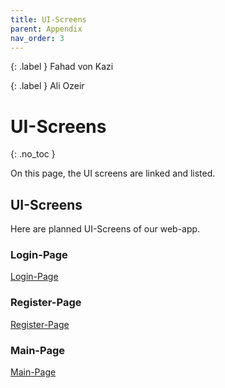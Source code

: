 ```yaml
---
title: UI-Screens
parent: Appendix
nav_order: 3
---
```


{: .label }
Fahad von Kazi

{: .label }
Ali Ozeir

# UI-Screens
{: .no_toc }

On this page, the UI screens are linked and listed.

## UI-Screens
Here are planned UI-Screens of our web-app.

### Login-Page 
[Login-Page](docs/assets/images/login.png)

### Register-Page 
[Register-Page](docs/assets/images/register.png)

### Main-Page 
[Main-Page](docs/assets/images/main.png)